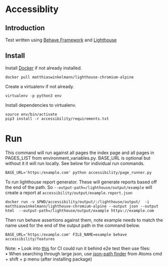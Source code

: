 # Accessiblity

## Introduction

Test written using [Behave Framework](http://pythonhosted.org/behave/) and [Lighthouse](https://github.com/GoogleChrome/lighthouse)


## Install

Install [Docker](https://store.docker.com/editions/community/docker-ce-desktop-mac) if not already installed.
```
docker pull matthiaswinkelmann/lighthouse-chromium-alpine
```
Create a virtualenv if not already.
```
virtualenv -p python3 env
```
Install dependencies to virtualenv.
```
source env/bin/activate
pip3 install -r accessibility/requirements.txt
```

# Run
This command will run against all pages the index page and all pages in PAGES_LIST from environment_variables.py. BASE_URL is optional but without it it will run locally. See below for individual run commands.
```
BASE_URL='https:/example.com' python accessibility/page_runner.py
```


To run lighthouse report generator. These will generate reports based off the end of the path. So ```--output-path=/lighthouse/output/example``` will create a report at ```accessibility/output/example.report.json```

```
docker run -v $PWD/accessibility/output/:/lighthouse/output/  -i matthiaswinkelmann/lighthouse-chromium-alpine --output json --output html  --output-path=/lighthouse/output/example https://example.com
```

Then run behave assertions against them, note example needs to match the name used for the end of the output path in the command below.
```
BASE_URL='https:/example.com' FILE_NAME=example behave accessibility/features
```

Note:
• Look into [this](https://sites.google.com/a/chromium.org/chromedriver/logging/performance-log) for CI could run it behind e2e test then use files:
• When searching through large json, use [json-path finder](https://atom.io/packages/json-path-finder) from Atoms cmd + shift + p menu (after installing package)

